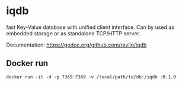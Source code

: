 # iqdb

fast Key-Value database with unified client interface. Can by used as embedded storage or as standalone TCP/HTTP server.

Documentation: https://godoc.org/github.com/ravlio/iqdb

## Docker run

`docker run -it -d -p 7369:7369 -v /local/path/to/db:/iqdb :0.1.0`